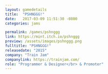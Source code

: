```yaml
---
layout: gamedetails
title:  "PSHNGGG!"
date:   2017-03-09 11:51:30 -0800
categories: jams

permalink: /games/pshnggg
link: https://mint.itch.io/pshnggg
preview: /assets/images/pshnggg.png
fulltitle: "PSHNGGG!"
releasedate: "2015"
company: "Train Jam"
companylink: https://trainjam.com/
role: "Programmer & Designer</br> & Promoter"
---
```



